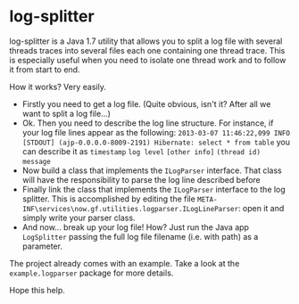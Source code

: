 log-splitter
============
log-splitter is a Java 1.7 utility that allows you to split a log file with several threads traces into several files each one containing one thread trace.
This is especially useful when you need to isolate one thread work and to follow it from start to end.

How it works? Very easily.

* Firstly you need to get a log file. (Quite obvious, isn't it? After all we want to split a log file...)
* Ok. Then you need to describe the log line structure. For instance, if your log file lines appear as the following:
  `2013-03-07 11:46:22,099 INFO  [STDOUT] (ajp-0.0.0.0-8009-2191) Hibernate: select * from table`
  you can describe it as `timestamp` `log level` `[other info]` `(thread id)` `message`
* Now build a class that implements the `ILogParser` interface. That class will have the responsibility to parse the log line described before
* Finally link the class that implements the `ILogParser` interface to the log splitter. This is accomplished by editing the file `META-INF\services\now.gf.utilities.logparser.ILogLineParser`: open it and simply write your parser class.
* And now... break up your log file! How? Just run the Java app `LogSplitter` passing the full log file filename (i.e. with path) as a parameter.

The project already comes with an example. Take a look at the `example.logparser` package for more details.

Hope this help.
